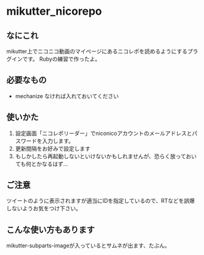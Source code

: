 # mikutter_nicorepo

## なにこれ
mikutter上でニコニコ動画のマイページにあるニコレポを読めるようにするプラグインです。
Rubyの練習で作ったよ。

## 必要なもの
* mechanize
なければ入れておいてください

## 使いかた
1. 設定画面「ニコレポリーダー」でniconicoアカウントのメールアドレスとパスワードを入力します。
2. 更新間隔をお好みで設定します
3. もしかしたら再起動しないといけないかもしれませんが、恐らく放っておいても何とかなるはず…

## ご注意
ツイートのように表示されますが適当にIDを指定しているので、RTなどを誤爆しないようお気をつけ下さい。

## こんな使い方もあります
mikutter-subparts-imageが入っているとサムネが出ます、たぶん。

